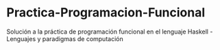 # Practica-Programacion-Funcional
Solución a la práctica de programación funcional en el lenguaje Haskell - Lenguajes y paradigmas de computación
